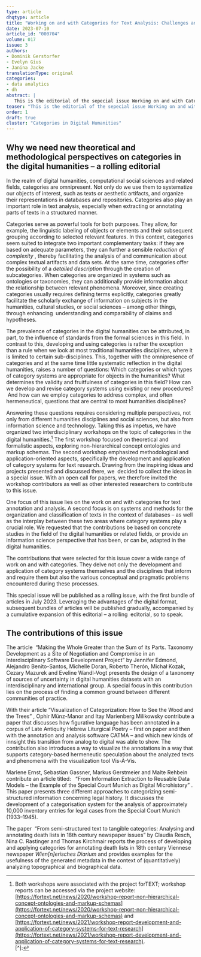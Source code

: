 ```yaml
---
type: article
dhqtype: article
title: "Working on and with Categories for Text Analysis: Challenges and Findings from and for Digital Humanities Practices"
date: 2023-07-10
article_id: "000704"
volume: 017
issue: 3
authors:
- Dominik Gerstorfer
- Evelyn Gius
- Janina Jacke
translationType: original
categories:
- data analytics
- dh
abstract: |
   This is the editorial of the sepecial issue Working on and with Categories for Text Analysis.
teaser: "This is the editorial of the sepecial issue Working on and with Categories for Text Analysis."
order: 1
draft: true
cluster: "Categories in Digital Humanities"
---
```

  
  

## Why we need new theoretical and methodological perspectives on categories in the digital humanities – a rolling editorial
  
In the realm of digital humanities, computational social sciences and related fields, categories are omnipresent. Not only do we use them to systematize our objects of interest, such as texts or aesthetic artifacts, and organize their representations in databases and repositories. Categories also play an important role in text analysis, especially when extracting or annotating parts of texts in a structured manner.
  
Categories serve as powerful tools for both purposes. They allow, for example, the linguistic labeling of objects or elements and their subsequent grouping according to selected relevant features. In this context, categories seem suited to integrate two important complementary tasks: if they are based on adequate parameters, they can further a sensible  _reduction of complexity_ , thereby facilitating the analysis of and communication about complex textual artifacts and data sets. At the same time, categories offer the possibility of a  _detailed description_  through the creation of subcategories. When categories are organized in systems such as ontologies or taxonomies, they can additionally provide information about the relationship between relevant phenomena. Moreover, since creating categories usually requires defining terms explicitly, categories greatly facilitate the scholarly exchange of information on subjects in the humanities, cultural studies, or social sciences – among other things, through enhancing  understanding and comparability of claims and hypotheses.
  
The prevalence of categories in the digital humanities can be attributed, in part, to the influence of standards from the formal sciences in this field. In contrast to this, developing and using categories is rather the exception than a rule when we look at most traditional humanities disciplines, where it is limited to certain sub-disciplines. This, together with the omnipresence of categories and at the same time little systematic reflection in the digital humanities, raises a number of questions: Which categories or which types of category systems are appropriate for objects in the humanities? What determines the validity and fruitfulness of categories in this field? How can we develop and revise category systems using existing or new procedures?  And how can we employ categories to address complex, and often hermeneutical, questions that are central to most humanities disciplines?
  
Answering these questions requires considering multiple perspectives, not only from different humanities disciplines and social sciences, but also from information science and technology. Taking this as impetus, we have organized two interdisciplinary workshops on the topic of categories in the digital humanities.[^1]  The first workshop focused on theoretical and formalistic aspects, exploring non-hierarchical concept ontologies and markup schemas. The second workshop emphasized methodological and application-oriented aspects, specifically the development and application of category systems for text research. Drawing from the inspiring ideas and projects presented and discussed there, we  decided to collect the ideas in a special issue. With an open call for papers, we therefore invited the workshop contributors as well as other interested researchers to contribute to this issue.
  
One focus of this issue lies on the work on and with categories for text annotation and analysis. A second focus is on systems and methods for the organization and classification of texts in the context of databases – as well as the interplay between these two areas where category systems play a crucial role. We requested that the contributions be based on concrete studies in the field of the digital humanities or related fields, or provide an information science perspective that has been, or can be, adapted in the digital humanities.
  
The contributions that were selected for this issue cover a wide range of work on and with categories. They delve not only the development and application of category systems themselves and the disciplines that inform and require them but also the various conceptual and pragmatic problems encountered during these processes.
  
This special issue will be published as a rolling issue, with the first bundle of articles in July 2023. Leveraging the advantages of the digital format, subsequent bundles of articles will be published gradually, accompanied by a cumulative expansion of this editorial – a rolling  editorial, so to speak.
  
  
  

## The contributions of this issue
  
The article   “Making the Whole Greater than the Sum of its Parts. Taxonomy Development as a Site of Negotiation and Compromise in an Interdisciplinary Software Development Project”  by Jennifer Edmond, Alejandro Benito-Santos, Michelle Doran, Roberto Therón, Michał Kozak, Cezary Mazurek and Eveline Wandl-Vogt presents the design of a taxonomy of sources of uncertainty in digital humanities datasets with an interdisciplinary and international group. A special focus in this contribution lies on the process of finding a common ground between different communities of practice.
  
With their article  “Visualization of Categorization: How to See the Wood and the Trees” , Ophir Münz-Manor and Itay Marienberg Milikowsky contribute a paper that discusses how figurative language has been annotated in a corpus of Late Antiquity Hebrew Liturgical Poetry – first on paper and then with the annotation and analysis software CATMA – and which new kinds of innsight this transition from analog to digital was able to show. The contribution also introduces a way to visualize the annotations in a way that supports category-based hermeneutic speculation about the analyzed texts and phenomena with the visualization tool Vis-À-Vis.
  
Marlene Ernst, Sebastian Gassner, Markus Gerstmeier and Malte Rehbein contribute an article titled:    “From Information Extraction to Reusable Data Models – the Example of the Special Court Munich as Digital Microhistory” . This paper presents three different approaches to categorizing semi-structured information concerning legal history. It discusses the development of a categorisation system for the analysis of approximately 10,000 inventory entries for legal cases from the Special Court Munich (1933–1945).
  
The paper   “From semi-structured text to tangible categories: Analysing and annotating death lists in 18th century newspaper issues”  by Claudia Resch, Nina C. Rastinger and Thomas Kirchmair reports the process of developing and applying categories for annotating death lists in 18th century Viennese newspaper  _Wien[n]erisches Diarium_  and provides examples for the usefulness of the generated metadata in the context of (quantitatively) analyzing topographical and biographical data.
  
  
[^1]:  Both workshops were associated with the project forTEXT; workshop reports can be accessed via the project website: [https://fortext.net/news/2020/workshop-report-non-hierarchical-concept-ontologies-and-markup-schemas](https://fortext.net/news/2020/workshop-report-non-hierarchical-concept-ontologies-and-markup-schemas) and [https://fortext.net/news/2021/workshop-report-development-and-application-of-category-systems-for-text-research](https://fortext.net/news/2021/workshop-report-development-and-application-of-category-systems-for-text-research).  
[^]:   
